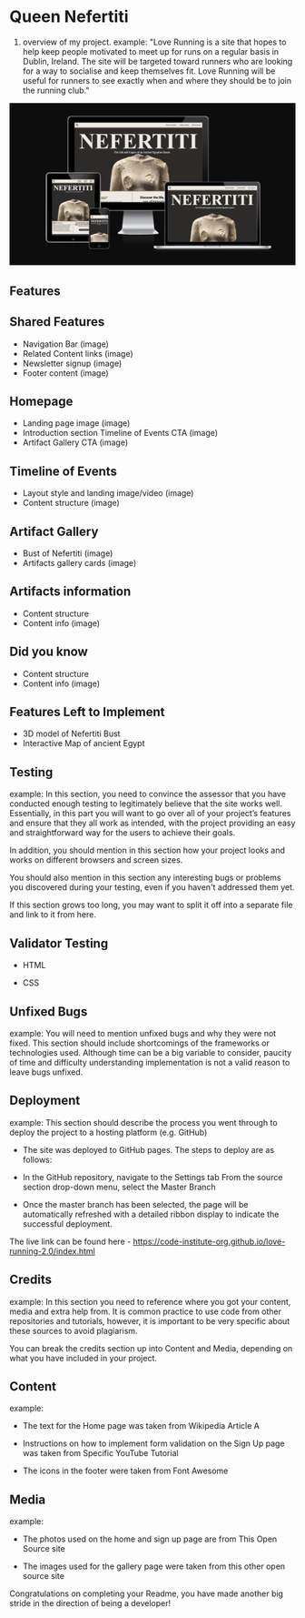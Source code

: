 # Queen Nefertiti

1. overview of my project. 
   example:
   "Love Running is a site that hopes to help keep people motivated to meet up for runs on a regular basis in Dublin, Ireland. The site will be targeted toward runners who are looking for a way to socialise and keep themselves fit. Love Running will be useful for runners to see exactly when and where they should be to join the running club."

![Am I Responsive Screenshot](assets/images/am-i-responsive.png)

## Features

## Shared Features
* Navigation Bar
(image)
* Related Content links
(image)
* Newsletter signup
(image)
* Footer content
(image)

## Homepage
* Landing page image
(image)
* Introduction section Timeline of Events CTA
(image)
* Artifact Gallery CTA
(image)

## Timeline of Events
* Layout style and landing image/video
(image)
* Content structure
(image) 

## Artifact Gallery
* Bust of Nefertiti
(image)
* Artifacts gallery cards
(image)

## Artifacts information
* Content structure
* Content info
(image)

## Did you know
* Content structure
* Content info
(image)

## Features Left to Implement
* 3D model of Nefertiti Bust
* Interactive Map of ancient Egypt

## Testing

example:
In this section, you need to convince the assessor that you have conducted enough testing to legitimately believe that the site works well. Essentially, in this part you will want to go over all of your project’s features and ensure that they all work as intended, with the project providing an easy and straightforward way for the users to achieve their goals.

In addition, you should mention in this section how your project looks and works on different browsers and screen sizes.

You should also mention in this section any interesting bugs or problems you discovered during your testing, even if you haven't addressed them yet.

If this section grows too long, you may want to split it off into a separate file and link to it from here.

## Validator Testing

* HTML

* CSS

## Unfixed Bugs

example:
You will need to mention unfixed bugs and why they were not fixed. This section should include shortcomings of the frameworks or technologies used. Although time can be a big variable to consider, paucity of time and difficulty understanding implementation is not a valid reason to leave bugs unfixed.

## Deployment

example:
This section should describe the process you went through to deploy the project to a hosting platform (e.g. GitHub)

* The site was deployed to GitHub pages. The steps to deploy are as follows:

* In the GitHub repository, navigate to the Settings tab
From the source section drop-down menu, select the Master Branch

* Once the master branch has been selected, the page will be automatically refreshed with a detailed ribbon display to indicate the successful deployment.

The live link can be found here - https://code-institute-org.github.io/love-running-2.0/index.html

## Credits

example:
In this section you need to reference where you got your content, media and extra help from. It is common practice to use code from other repositories and tutorials, however, it is important to be very specific about these sources to avoid plagiarism.

You can break the credits section up into Content and Media, depending on what you have included in your project.

## Content

example: 
* The text for the Home page was taken from Wikipedia Article A

* Instructions on how to implement form validation on the Sign Up page was taken from Specific YouTube Tutorial

* The icons in the footer were taken from Font Awesome

## Media

example:
* The photos used on the home and sign up page are from This Open Source site

* The images used for the gallery page were taken from this other open source site

Congratulations on completing your Readme, you have made another big stride in the direction of being a developer!

